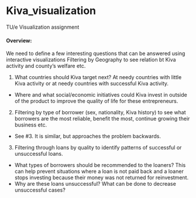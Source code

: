 # Kiva_visualization
TU/e Visualization assignment

#### Overview: 
We need to define a few interesting questions that can be answered using interactive visualizations
Filtering by Geography to see relation bt Kiva activity and county’s welfare etc.
1. What countries should Kiva target next? At needy countries with little Kiva activity or at needy countries with successful Kiva activity.
  - Where and what social/economic initiatives could Kiva invest in outside of the product to improve the quality of life for these entrepreneurs.
2. Filtering by type of borrower (sex, nationality, Kiva history) to see what borrowers are the most reliable, benefit the most, continue growing their business etc.
  - See #3. It is similar, but approaches the problem backwards.
3. Filtering through loans by quality to identify patterns of successful or unsuccessful loans.
  - What types of borrowers should be recommended to the loaners? This can help prevent situations where a loan is not paid back and a loaner stops investing because their money was not returned for reinvestment.
  - Why are these loans unsuccessful? What can be done to decrease unsuccessful cases?
